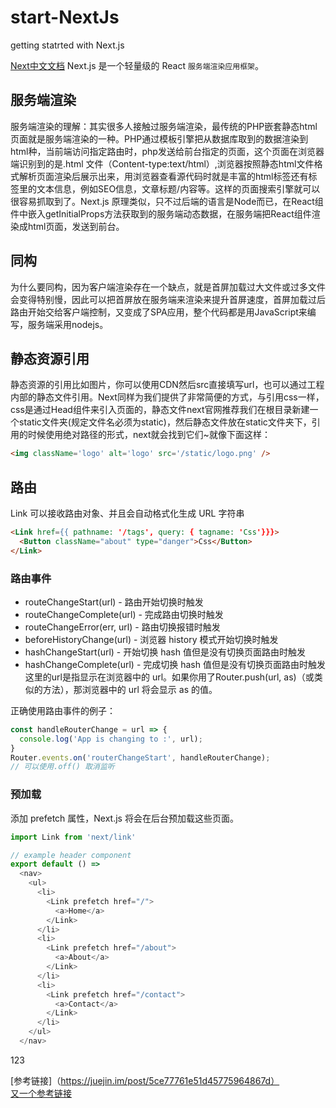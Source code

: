 # start-NextJs
getting statrted with Next.js

[Next中文文档](https://nextjs.frontendx.cn/docs/#%E5%AE%89%E8%A3%85) Next.js 是一个轻量级的 React `服务端渲染应用框架`。

## 服务端渲染
服务端渲染的理解：其实很多人接触过服务端渲染，最传统的PHP嵌套静态html页面就是服务端渲染的一种。PHP通过模板引擎把从数据库取到的数据渲染到html种，当前端访问指定路由时，php发送给前台指定的页面，这个页面在浏览器端识别到的是.html 文件（Content-type:text/html）,浏览器按照静态html文件格式解析页面渲染后展示出来，用浏览器查看源代码时就是丰富的html标签还有标签里的文本信息，例如SEO信息，文章标题/内容等。这样的页面搜索引擎就可以很容易抓取到了。Next.js 原理类似，只不过后端的语言是Node而已，在React组件中嵌入getInitialProps方法获取到的服务端动态数据，在服务端把React组件渲染成html页面，发送到前台。  

## 同构  
为什么要同构，因为客户端渲染存在一个缺点，就是首屏加载过大文件或过多文件会变得特别慢，因此可以把首屏放在服务端来渲染来提升首屏速度，首屏加载过后路由开始交给客户端控制，又变成了SPA应用，整个代码都是用JavaScript来编写，服务端采用nodejs。

## 静态资源引用  
静态资源的引用比如图片，你可以使用CDN然后src直接填写url，也可以通过工程内部的静态文件引用。Next同样为我们提供了非常简便的方式，与引用css一样，css是通过Head组件来引入页面的，静态文件next官网推荐我们在根目录新建一个static文件夹(规定文件名必须为static)，然后静态文件放在static文件夹下，引用的时候使用绝对路径的形式，next就会找到它们~就像下面这样：
```html
<img className='logo' alt='logo' src='/static/logo.png' />
```
## 路由  

Link 可以接收路由对象、并且会自动格式化生成 URL 字符串
```html
<Link href={{ pathname: '/tags', query: { tagname: 'Css'}}}>
  <Button className="about" type="danger">Css</Button>
</Link>
```

### 路由事件

- routeChangeStart(url) - 路由开始切换时触发
- routeChangeComplete(url) - 完成路由切换时触发
- routeChangeError(err, url) - 路由切换报错时触发
- beforeHistoryChange(url) - 浏览器 history 模式开始切换时触发
- hashChangeStart(url) - 开始切换 hash 值但是没有切换页面路由时触发
- hashChangeComplete(url) - 完成切换 hash 值但是没有切换页面路由时触发  
这里的url是指显示在浏览器中的 url。如果你用了Router.push(url, as)（或类似的方法），那浏览器中的 url 将会显示 as 的值。

正确使用路由事件的例子：  
```js
const handleRouterChange = url => {
  console.log('App is changing to :', url);
}
Router.events.on('routerChangeStart', handleRouterChange);
// 可以使用.off() 取消监听
```
### 预加载
<Link>添加 prefetch 属性，Next.js 将会在后台预加载这些页面。  

```js
import Link from 'next/link'

// example header component
export default () =>
  <nav>
    <ul>
      <li>
        <Link prefetch href="/">
          <a>Home</a>
        </Link>
      </li>
      <li>
        <Link prefetch href="/about">
          <a>About</a>
        </Link>
      </li>
      <li>
        <Link prefetch href="/contact">
          <a>Contact</a>
        </Link>
      </li>
    </ul>
  </nav>
```

123

[参考链接]（https://juejin.im/post/5ce77761e51d45775964867d）  
[又一个参考链接](https://juejin.im/post/5b83e1776fb9a01a2022879b)